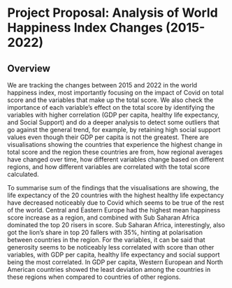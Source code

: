 # Project Proposal: Analysis of World Happiness Index Changes (2015-2022)

## Overview
 
We are tracking the changes between 2015 and 2022 in the world happiness index, most importantly focusing on the impact of Covid on total score and the variables that make up the total score. We also check the importance of each variable’s effect on the total score by identifying the variables with higher correlation (GDP per capita, healthy life expectancy, and Social Support) and do a deeper analysis to detect some outliers that go against the general trend, for example, by retaining high social support values even though their GDP per capita is not the greatest. There are visualisations showing the countries that experience the highest change in total score and the region these countries are from, how regional averages have changed over time, how different variables change based on different regions, and how different variables are correlated with the total score calculated. 

To summarise sum of the findings that the visualisations are showing, the life expectancy of the 20 countries with the highest healthy life expectancy have decreased noticeably due to Covid which seems to be true of the rest of the world. Central and Eastern Europe had the highest mean happiness score increase as a region, and combined with Sub Saharan Africa dominated the top 20 risers in score. Sub Saharan Africa, interestingly, also got the lion’s share in top 20 fallers with 35%, hinting at polarisation between countries in the region. For the variables, it can be said that generosity seems to be noticeably less correlated with score than other variables, with GDP per capita, healthy life expectancy and social support being the most correlated. In GDP per capita, Western European and North American countries showed the least deviation among the countries in these regions when compared to countries of other regions.  
